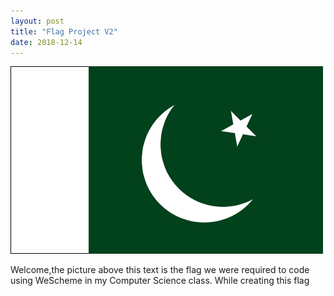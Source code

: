 ```yaml
---
layout: post
title: "Flag Project V2"
date: 2018-12-14
---
```


![FlagV2](/images/FlagV2.png)

Welcome,the picture above this text is the flag we were required to code using WeScheme in my Computer Science class. While creating this flag 
